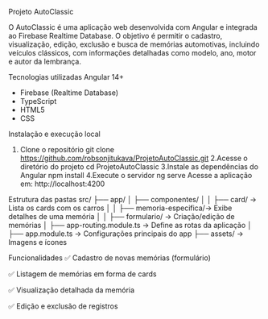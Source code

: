 Projeto AutoClassic

O AutoClassic é uma aplicação web desenvolvida com Angular e integrada ao Firebase Realtime Database. O objetivo é permitir o cadastro, visualização, edição, exclusão e busca de memórias automotivas, incluindo veículos clássicos, com informações detalhadas como modelo, ano, motor e autor da lembrança.

Tecnologias utilizadas
Angular 14+
- Firebase (Realtime Database)
- TypeScript
- HTML5
- CSS

Instalação e execução local
1. Clone o repositório
   git clone https://github.com/robsonjitukava/ProjetoAutoClassic.git
2.Acesse o diretório do projeto
  cd ProjetoAutoClassic
3.Instale as dependências do Angular
  npm install
4.Execute o servidor
  ng serve
Acesse a aplicação em: http://localhost:4200

Estrutura das pastas
src/
├── app/
│   ├── componentes/
│   │   ├── card/               → Lista os cards com os carros
│   │   ├── memoria-especifica/→ Exibe detalhes de uma memória
│   │   ├── formulario/         → Criação/edição de memórias
│   ├── app-routing.module.ts  → Define as rotas da aplicação
│   ├── app.module.ts          → Configurações principais do app
├── assets/                    → Imagens e ícones


Funcionalidades
✅ Cadastro de novas memórias (formulário)

✅ Listagem de memórias em forma de cards

✅ Visualização detalhada da memória

✅ Edição e exclusão de registros



